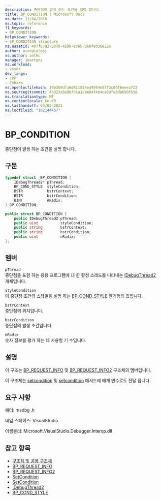 ```yaml
---
description: 중단점이 발생 하는 조건을 설명 합니다.
title: BP_CONDITION | Microsoft Docs
ms.date: 11/04/2016
ms.topic: reference
f1_keywords:
- BP_CONDITION
helpviewer_keywords:
- BP_CONDITION structure
ms.assetid: 407f87a3-2878-429b-8c65-b68feb36622a
author: acangialosi
ms.author: anthc
manager: jmartens
ms.workload:
- vssdk
dev_langs:
- CPP
- CSharp
ms.openlocfilehash: 10b360dfa6d811834ea9564e5f73c80f6eeea722
ms.sourcegitcommit: 4b323a8a8bfd1a1a9e84f4b4ca88fa8da690f656
ms.translationtype: MT
ms.contentlocale: ko-KR
ms.lasthandoff: 03/05/2021
ms.locfileid: "102144457"
---
```

# <a name="bp_condition"></a>BP_CONDITION
중단점이 발생 하는 조건을 설명 합니다.

## <a name="syntax"></a>구문

```cpp
typedef struct _BP_CONDITION {
    IDebugThread2* pThread;
    BP_COND_STYLE  styleCondition;
    BSTR           bstrContext;
    BSTR           bstrCondition;
    UINT           nRadix;
} BP_CONDITION;
```

```csharp
public struct BP_CONDITION {
    public IDebugThread2 pThread;
    public uint          styleCondition;
    public string        bstrContext;
    public string        bstrCondition;
    public uint          nRadix;
};
```

## <a name="members"></a>멤버
`pThread`\
중단점을 포함 하는 응용 프로그램에 대 한 활성 스레드를 나타내는 [IDebugThread2](../../../extensibility/debugger/reference/idebugthread2.md) 개체입니다.

`styleCondition`\
이 중단점 조건의 스타일을 설명 하는 [BP_COND_STYLE](../../../extensibility/debugger/reference/bp-cond-style.md) 열거형의 값입니다.

`bstrContext`\
중단점의 위치입니다.

`bstrCondition`\
중단점의 발생 조건입니다.

`nRadix`\
숫자 정보를 평가 하는 데 사용할 기 수입니다.

## <a name="remarks"></a>설명
이 구조는 [BP_REQUEST_INFO](../../../extensibility/debugger/reference/bp-request-info.md) 및 [BP_REQUEST_INFO2](../../../extensibility/debugger/reference/bp-request-info2.md) 구조체의 멤버입니다.

이 구조체는 [setcondition](../../../extensibility/debugger/reference/idebugboundbreakpoint2-setcondition.md) 및 [setcondition](../../../extensibility/debugger/reference/idebugpendingbreakpoint2-setcondition.md) 메서드에 매개 변수로도 전달 됩니다.

## <a name="requirements"></a>요구 사항
헤더: msdbg .h

네임 스페이스: VisualStudio

어셈블리: Microsoft.VisualStudio.Debugger.Interop.dll

## <a name="see-also"></a>참고 항목
- [구조체 및 공용 구조체](../../../extensibility/debugger/reference/structures-and-unions.md)
- [BP_REQUEST_INFO](../../../extensibility/debugger/reference/bp-request-info.md)
- [BP_REQUEST_INFO2](../../../extensibility/debugger/reference/bp-request-info2.md)
- [SetCondition](../../../extensibility/debugger/reference/idebugboundbreakpoint2-setcondition.md)
- [SetCondition](../../../extensibility/debugger/reference/idebugpendingbreakpoint2-setcondition.md)
- [IDebugThread2](../../../extensibility/debugger/reference/idebugthread2.md)
- [BP_COND_STYLE](../../../extensibility/debugger/reference/bp-cond-style.md)
